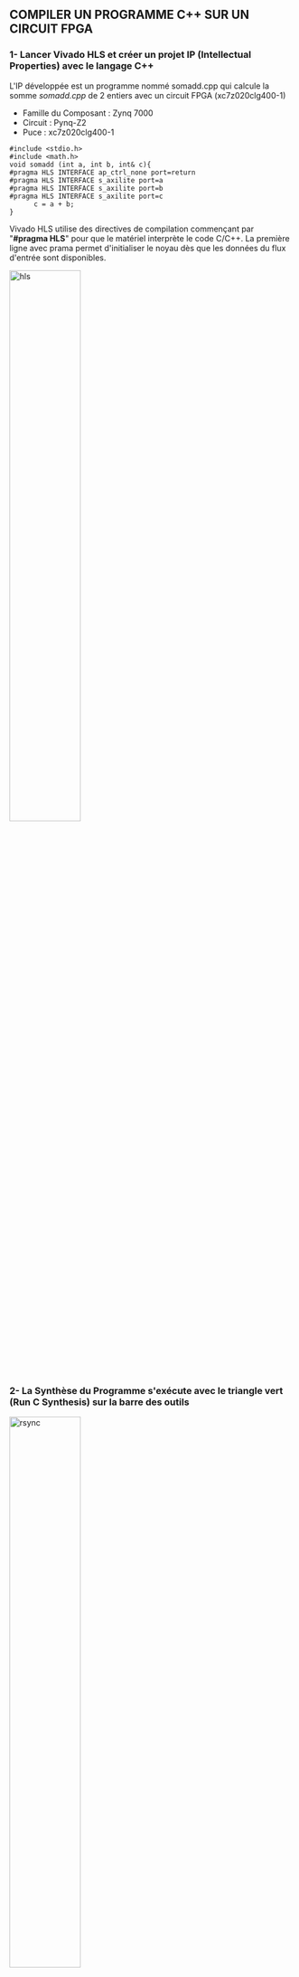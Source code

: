 ## COMPILER UN PROGRAMME C++ SUR UN CIRCUIT FPGA
### 1- Lancer Vivado HLS et créer un projet IP (Intellectual Properties) avec le langage C++
L'IP développée est un programme nommé somadd.cpp qui calcule la somme *somadd.cpp* de 2 entiers avec un circuit
FPGA (xc7z020clg400-1)

- Famille du Composant : Zynq 7000  
- Circuit : Pynq-Z2  
- Puce : xc7z020clg400-1

  
```
#include <stdio.h>
#include <math.h>
void somadd (int a, int b, int& c){
#pragma HLS INTERFACE ap_ctrl_none port=return
#pragma HLS INTERFACE s_axilite port=a
#pragma HLS INTERFACE s_axilite port=b
#pragma HLS INTERFACE s_axilite port=c
      c = a + b;
}
```
Vivado HLS utilise des directives de compilation commençant par "**#pragma HLS**" pour que le matériel
interprète le code C/C++.
La première ligne avec prama permet d'initialiser le noyau dès que les données du flux d'entrée sont
disponibles.


 <img alt="hls" src="https://github.com/madou-sow/FPGA-PYNQ-Z2-langage-VHDL/blob/main/images/hls-somadd.png" width=50% height=50%  title="hls"/>

### 2- La Synthèse du Programme s'exécute avec le triangle vert (Run C Synthesis) sur la barre des outils

 <img alt="rsync" src="https://github.com/madou-sow/FPGA-PYNQ-Z2-langage-VHDL/blob/main/images/runcsynthesissomadd.png" width=50% height=50%  title="rsync"/>

### 3- L'exportation en RTL (Register Transfer Level) en format IP et VHDL

<img alt="hls" src="https://github.com/madou-sow/FPGA-PYNQ-Z2-langage-VHDL/blob/main/images/exportRTLasIPexecutution.png" width=50% height=50%  title="hls"/>

 <img alt="rtl" src="https://github.com/madou-sow/FPGA-PYNQ-Z2-langage-VHDL/blob/main/images/exportRTLresultat.png" width=50% height=50%  title="rtl"/>

### 4- Le code source *xsomadd_hw.h (../solution1/impl/ip/drivers/somadd_v1_0/src/)* du driver généré par Vivado HLS indique les adresses pour définir les attributs de la fonction somadd.cpp. Les entrées sont accessibles à travers les adresses *0x10, 0x18* et la sortie à travers l'adresse *0x20*

 <img alt="hwh" src="https://github.com/madou-sow/FPGA-PYNQ-Z2-langage-VHDL/blob/main/images/xsomadd_hwh.png" width=50% height=50%  title="hwh"/>

 ### 5- Lancer Vivado IP integrator et importer l'IP créée depuis le dépôt IP

  <img alt="imp" src="https://github.com/madou-sow/FPGA-PYNQ-Z2-langage-VHDL/blob/main/images/Importation-IP-Crée.png" width=50% height=50%  title="imp"/>

### 6- Créer un bloc design, ajouter l'IP somadd créée, connecter automatiquement de l'IP au processing system Pynq-Z2 et créer le design


  <img alt="imp" src="https://github.com/madou-sow/FPGA-PYNQ-Z2-langage-VHDL/blob/main/images/diagramVivadoIP.png" width=50% height=50%  title="imp"/>

### 7- Exporter les 2 fichiers (.tcl et .bit) avec les même préfixes "Fichier/Export/ à par de Vivado IP

- Export Block Design : lipn.tcl  
- Export Bitstream File : lipn.bit  

### 8- Créer le fichier lipn.hwh en copiant le fichier "/tempo/xilinx-vivado/project-vivado-hls/mamadou/xc7z020clg400-1/ipsomadd/ipsomadd.srcs/sources_1/bd/design_1/hw_handoff/

design_1.hwh" en lui donnant le même préfixe que les fichiers .tcl et .bit


  <img alt="lipnhwh" src="https://github.com/madou-sow/FPGA-PYNQ-Z2-langage-VHDL/blob/main/images/fichier-lipnhwh.png" width=70% height=70%  title="lipnhwh"/>

### 9- Mise en place de la carte FPGA PYNQ-Z2

- Alimenter électriquement la carte avec le câble USB  
- placer sur le réseau local votre carte FPGA à l'aide d'une adresse IP statique et un câble ethernet  
- à l'aide du navigateur chrome accéder aux notebookjupyter "http://10.10.1.72:9090/" avec les idenfiants xilinx et xilinx  
- importer les 3 fichiers lipn.tcl, lipn.bit et lipn.hwh

    <img alt="liste3" src="https://github.com/madou-sow/FPGA-PYNQ-Z2-langage-VHDL/blob/main/images/liste3fichiersexportes.png" width=70% height=70%  title="liste3"/>

### 10- Charger le fichier Bitstream lipn.bit contenant le overlay et vérifier si le module IP Blocks est effectivement chargé

  <img alt="jupyter1" src="https://github.com/madou-sow/FPGA-PYNQ-Z2-langage-VHDL/blob/main/images/jupyter1.png" width=80% height=80%  title="jupyter1"/>

### 11- Test de vérification du design
 
 <img alt="jupyter2" src="https://github.com/madou-sow/FPGA-PYNQ-Z2-langage-VHDL/blob/main/images/jupyter2.png" width=80% height=80%  title="jupyter2"/>

 ### 12- Programme overlay-somadd.y

Implémentation de notre code sur le FPGA de la carte PYNQ-Z2, à travers python via l'environnement
Jupyter NoteBook avec des entrées (2,5)
 
 <img alt="jupyter5" src="https://github.com/madou-sow/FPGA-PYNQ-Z2-langage-VHDL/blob/main/images/jupyter5.png" width=80% height=80%  title="jupyter5"/>

### 13- Test du Programme overlay-somadd.y dans un terminal avec lipn.hwh

 <img alt="jupyter4" src="https://github.com/madou-sow/FPGA-PYNQ-Z2-langage-VHDL/blob/main/images/jupyter4.png" width=80% height=80%  title="jupyter4"/>

 
### 14- Test du Programme overlay-somadd.y sans la présence de lipn.hwh

 <img alt="overlay jupyter" src="https://github.com/madou-sow/FPGA-PYNQ-Z2-langage-VHDL/blob/main/images/overlay-jupyter-sans-h.png" width=80% height=80%  title="overlay jupyter"/>

### 15- Rajoutons notre design version 1 à l'algorithme KMeans : l'implémentation de la fonction som_add_2D sur FPGA

 <img alt="design kmeans" src="https://github.com/madou-sow/FPGA-PYNQ-Z2-langage-VHDL/blob/main/images/notredesign-dans-KMeans.png" width=80% height=80%  title="design kmeans"/>
